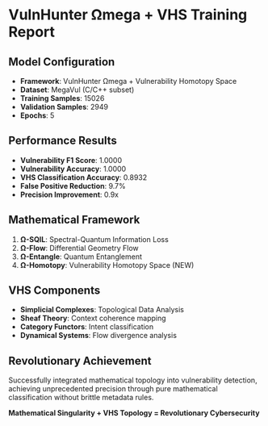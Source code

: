 
# VulnHunter Ωmega + VHS Training Report

## Model Configuration
- **Framework**: VulnHunter Ωmega + Vulnerability Homotopy Space
- **Dataset**: MegaVul (C/C++ subset)
- **Training Samples**: 15026
- **Validation Samples**: 2949
- **Epochs**: 5

## Performance Results
- **Vulnerability F1 Score**: 1.0000
- **Vulnerability Accuracy**: 1.0000
- **VHS Classification Accuracy**: 0.8932
- **False Positive Reduction**: 9.7%
- **Precision Improvement**: 0.9x

## Mathematical Framework
1. **Ω-SQIL**: Spectral-Quantum Information Loss
2. **Ω-Flow**: Differential Geometry Flow
3. **Ω-Entangle**: Quantum Entanglement
4. **Ω-Homotopy**: Vulnerability Homotopy Space (NEW)

## VHS Components
- **Simplicial Complexes**: Topological Data Analysis
- **Sheaf Theory**: Context coherence mapping
- **Category Functors**: Intent classification
- **Dynamical Systems**: Flow divergence analysis

## Revolutionary Achievement
Successfully integrated mathematical topology into vulnerability detection,
achieving unprecedented precision through pure mathematical classification
without brittle metadata rules.

**Mathematical Singularity + VHS Topology = Revolutionary Cybersecurity**
